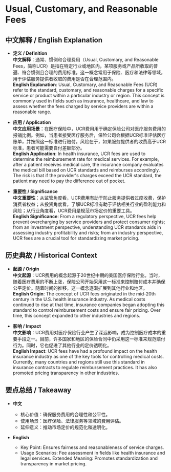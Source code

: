 # Usual, Customary, and Reasonable Fees

## 中文解释 / English Explanation

* **定义 / Definition**  
  **中文解释**：通常、惯例和合理费用（Usual, Customary, and Reasonable Fees，简称UCR）是指在特定行业或地区内，某项服务或产品所收取的普遍、符合惯例且合理的费用标准。这一概念常用于保险、医疗和法律等领域，用于评估服务提供者收取的费用是否在合理范围内。  
  **English Explanation**: Usual, Customary, and Reasonable Fees (UCR) refer to the standard, customary, and reasonable charges for a specific service or product within a particular industry or region. This concept is commonly used in fields such as insurance, healthcare, and law to assess whether the fees charged by service providers are within a reasonable range.

* **应用 / Application**  
  **中文应用场景**：在医疗保险中，UCR费用用于确定保险公司对医疗服务费用的报销比例。例如，当患者接受医疗服务后，保险公司会根据UCR标准评估医疗账单，并按照这一标准进行赔付。风险在于，如果服务提供者的收费高于UCR标准，患者可能需要自付差额部分。  
  **English Application**: In health insurance, UCR fees are used to determine the reimbursement rate for medical services. For example, after a patient receives medical care, the insurance company evaluates the medical bill based on UCR standards and reimburses accordingly. The risk is that if the provider's charges exceed the UCR standard, the patient may need to pay the difference out of pocket.

* **重要性 / Significance**  
  **中文重要性**：从监管角度看，UCR费用有助于防止服务提供者过度收费，保护消费者权益；从投资角度看，了解UCR标准有助于评估相关行业的盈利能力和风险；从行业角度看，UCR费用是规范市场定价的重要工具。  
  **English Significance**: From a regulatory perspective, UCR fees help prevent overcharging by service providers and protect consumer rights; from an investment perspective, understanding UCR standards aids in assessing industry profitability and risks; from an industry perspective, UCR fees are a crucial tool for standardizing market pricing.

## 历史典故 / Historical Context

* **起源 / Origin**  
  **中文起源**：UCR费用的概念起源于20世纪中期的美国医疗保险行业。当时，随着医疗费用的不断上涨，保险公司开始采用这一标准来控制赔付成本并确保公平定价。随着时间的推移，这一概念逐渐扩展到其他行业和地区。  
  **English Origin**: The concept of UCR fees originated in the mid-20th century in the U.S. health insurance industry. As medical costs continued to rise at that time, insurance companies began adopting this standard to control reimbursement costs and ensure fair pricing. Over time, this concept expanded to other industries and regions.

* **影响 / Impact**  
  **中文影响**：UCR费用对医疗保险行业产生了深远影响，成为控制医疗成本的重要手段之一。目前，许多国家和地区的保险合同中仍采用这一标准来规范赔付行为。同时，它也促进了其他行业的定价透明化。  
  **English Impact**: UCR fees have had a profound impact on the health insurance industry as one of the key tools for controlling medical costs. Currently, many countries and regions still use this standard in insurance contracts to regulate reimbursement practices. It has also promoted pricing transparency in other industries.

## 要点总结 / Takeaway

* **中文**  
  - 核心价值：确保服务费用的合理性和公平性。
  - 使用场景：医疗保险、法律服务等领域的费用评估。
  - 延伸意义：推动市场定价的规范化和透明化。

* **English**  
  - Key Point: Ensures fairness and reasonableness of service charges.
  - Usage Scenarios: Fee assessment in fields like health insurance and legal services.
   Extended Meaning: Promotes standardization and transparency in market pricing.